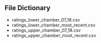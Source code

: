 ## File Dictionary

- ratings_lower_chamber_07_18.csv
- ratings_lower_chamber_most_recent.csv
- ratings_upper_chamber_07_18.csv
- ratings_upper_chamber_most_recent.csv
